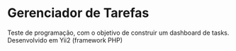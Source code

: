 Gerenciador de Tarefas
============================

Teste de programação, com o objetivo de construir um dashboard de tasks. Desenvolvido em Yii2 (framework PHP)